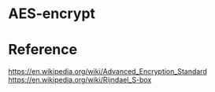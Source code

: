 # AES-encrypt
# Reference
https://en.wikipedia.org/wiki/Advanced_Encryption_Standard
https://en.wikipedia.org/wiki/Rijndael_S-box